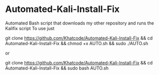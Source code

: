 # Automated-Kali-Install-Fix
Automated Bash script that downloads my other repository and runs the Kalifix script To use just

git clone https://github.com/Khatcode/Automated-Kali-Install-Fix && cd Automated-Kali-Install-Fix && chmod +x AUTO.sh && sudo ./AUTO.sh

or

git clone https://github.com/Khatcode/Automated-Kali-Install-Fix && cd Automated-Kali-Install-Fix && sudo bash AUTO.sh
